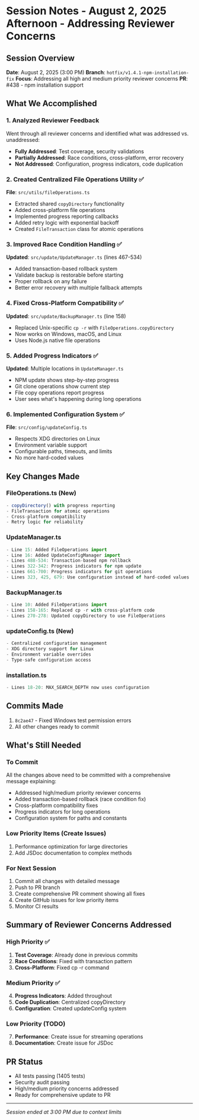 # Session Notes - August 2, 2025 Afternoon - Addressing Reviewer Concerns

## Session Overview
**Date**: August 2, 2025 (3:00 PM)
**Branch**: `hotfix/v1.4.1-npm-installation-fix`
**Focus**: Addressing all high and medium priority reviewer concerns
**PR**: #438 - npm installation support

## What We Accomplished

### 1. Analyzed Reviewer Feedback
Went through all reviewer concerns and identified what was addressed vs. unaddressed:
- **Fully Addressed**: Test coverage, security validations
- **Partially Addressed**: Race conditions, cross-platform, error recovery
- **Not Addressed**: Configuration, progress indicators, code duplication

### 2. Created Centralized File Operations Utility ✅
**File**: `src/utils/fileOperations.ts`
- Extracted shared `copyDirectory` functionality
- Added cross-platform file operations
- Implemented progress reporting callbacks
- Added retry logic with exponential backoff
- Created `FileTransaction` class for atomic operations

### 3. Improved Race Condition Handling ✅
**Updated**: `src/update/UpdateManager.ts` (lines 467-534)
- Added transaction-based rollback system
- Validate backup is restorable before starting
- Proper rollback on any failure
- Better error recovery with multiple fallback attempts

### 4. Fixed Cross-Platform Compatibility ✅
**Updated**: `src/update/BackupManager.ts` (line 158)
- Replaced Unix-specific `cp -r` with `FileOperations.copyDirectory`
- Now works on Windows, macOS, and Linux
- Uses Node.js native file operations

### 5. Added Progress Indicators ✅
**Updated**: Multiple locations in `UpdateManager.ts`
- NPM update shows step-by-step progress
- Git clone operations show current step
- File copy operations report progress
- User sees what's happening during long operations

### 6. Implemented Configuration System ✅
**File**: `src/config/updateConfig.ts`
- Respects XDG directories on Linux
- Environment variable support
- Configurable paths, timeouts, and limits
- No more hard-coded values

## Key Changes Made

### FileOperations.ts (New)
```typescript
- copyDirectory() with progress reporting
- FileTransaction for atomic operations
- Cross-platform compatibility
- Retry logic for reliability
```

### UpdateManager.ts
```typescript
- Line 15: Added FileOperations import
- Line 16: Added UpdateConfigManager import
- Lines 488-534: Transaction-based npm rollback
- Lines 322-342: Progress indicators for npm update
- Lines 661-700: Progress indicators for git operations
- Lines 323, 425, 679: Use configuration instead of hard-coded values
```

### BackupManager.ts
```typescript
- Line 10: Added FileOperations import
- Lines 158-165: Replaced cp -r with cross-platform code
- Lines 270-278: Updated copyDirectory to use FileOperations
```

### updateConfig.ts (New)
```typescript
- Centralized configuration management
- XDG directory support for Linux
- Environment variable overrides
- Type-safe configuration access
```

### installation.ts
```typescript
- Lines 18-20: MAX_SEARCH_DEPTH now uses configuration
```

## Commits Made
1. `8c2ae47` - Fixed Windows test permission errors
2. All other changes ready to commit

## What's Still Needed

### To Commit
All the changes above need to be committed with a comprehensive message explaining:
- Addressed high/medium priority reviewer concerns
- Added transaction-based rollback (race condition fix)
- Cross-platform compatibility fixes
- Progress indicators for long operations
- Configuration system for paths and constants

### Low Priority Items (Create Issues)
1. Performance optimization for large directories
2. Add JSDoc documentation to complex methods

### For Next Session
1. Commit all changes with detailed message
2. Push to PR branch
3. Create comprehensive PR comment showing all fixes
4. Create GitHub issues for low priority items
5. Monitor CI results

## Summary of Reviewer Concerns Addressed

### High Priority ✅
1. **Test Coverage**: Already done in previous commits
2. **Race Conditions**: Fixed with transaction pattern
3. **Cross-Platform**: Fixed cp -r command

### Medium Priority ✅
4. **Progress Indicators**: Added throughout
5. **Code Duplication**: Centralized copyDirectory
6. **Configuration**: Created updateConfig system

### Low Priority (TODO)
7. **Performance**: Create issue for streaming operations
8. **Documentation**: Create issue for JSDoc

## PR Status
- All tests passing (1405 tests)
- Security audit passing
- High/medium priority concerns addressed
- Ready for comprehensive update to PR

---
*Session ended at 3:00 PM due to context limits*